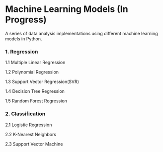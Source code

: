 # Machine Learning Models (In Progress)

A series of data analysis implementations using different machine learning models in Python.

### 1. Regression

1.1 Multiple Linear Regression

1.2 Polynomial Regression

1.3 Support Vector Regression(SVR)

1.4 Decision Tree Regression

1.5 Random Forest Regression

### 2. Classification

2.1 Logistic Regression

2.2 K-Nearest Neighbors

2.3 Support Vector Machine
